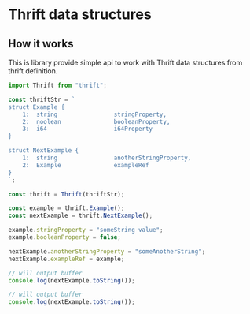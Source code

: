 # Thrift data structures

## How it works

This is library provide simple api to work with Thrift data structures from
thrift definition.

```js
import Thrift from "thrift";

const thriftStr = `
struct Example {
    1:  string                stringProperty,
    2:  noolean               booleanProperty,
    3:  i64                   i64Property
}

struct NextExample {
    1:  string                anotherStringProperty,
    2:  Example               exampleRef
}
`;

const thrift = Thrift(thriftStr);

const example = thrift.Example();
const nextExample = thrift.NextExample();

example.stringProperty = "someString value";
example.booleanProperty = false;

nextExample.anotherStringProperty = "someAnotherString";
nextExample.exampleRef = example;

// will output buffer
console.log(nextExample.toString());

// will output buffer
console.log(nextExample.toString());
```
